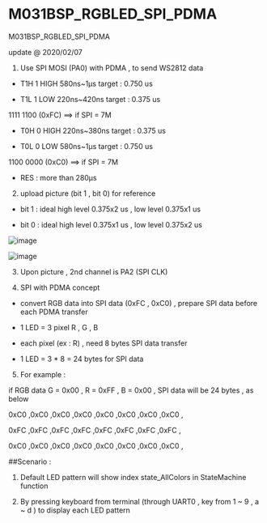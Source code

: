 # M031BSP_RGBLED_SPI_PDMA
 M031BSP_RGBLED_SPI_PDMA

update @ 2020/02/07

1. Use SPI MOSI (PA0) with PDMA , to send WS2812 data 

- T1H 1 HIGH 580ns~1μs		target : 0.750 us

- T1L 1 LOW 220ns~420ns		target : 0.375 us

1111 1100 (0xFC)	==> if SPI = 7M

- T0H 0 HIGH 220ns~380ns		target : 0.375 us

- T0L 0 LOW 580ns~1μs			target : 0.750 us

1100 0000 (0xC0)	==> if SPI = 7M	

- RES : more than 280μs

2. upload picture (bit 1 , bit 0) for reference

- bit 1 : ideal high level 0.375x2 us , low level 0.375x1 us

- bit 0 : ideal high level 0.375x1 us , low level 0.375x2 us

![image](https://github.com/released/M031BSP_RGBLED_SPI_PDMA/blob/master/M031_RGB_1LED_0xFF_0x00_0x00.jpg)

![image](https://github.com/released/M031BSP_RGBLED_SPI_PDMA/blob/master/scope_bit_High_Low.jpg)

3. Upon picture , 2nd channel is PA2 (SPI CLK) 

4. SPI with PDMA concept

- convert RGB data into SPI data (0xFC , 0xC0) , prepare SPI data before each PDMA transfer

- 1 LED = 3 pixel R , G , B 

- each pixel (ex : R) , need 8 bytes SPI data transfer

- 1 LED = 3 * 8 = 24 bytes for SPI data

5. For example : 

if RGB data G = 0x00 , R = 0xFF , B = 0x00 , SPI data will be 24 bytes , as below

0xC0 ,0xC0 ,0xC0 ,0xC0 ,0xC0 ,0xC0 ,0xC0 ,0xC0 ,

0xFC ,0xFC ,0xFC ,0xFC ,0xFC ,0xFC ,0xFC ,0xFC ,

0xC0 ,0xC0 ,0xC0 ,0xC0 ,0xC0 ,0xC0 ,0xC0 ,0xC0 ,

##Scenario : 

1. Default LED pattern will show index state_AllColors in StateMachine function

2. By pressing keyboard from terminal (through UART0 , key from 1 ~ 9 , a ~ d ) to display each LED pattern

